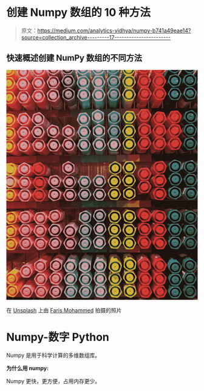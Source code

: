 # 创建 Numpy 数组的 10 种方法

> 原文：<https://medium.com/analytics-vidhya/numpy-b741a49eae14?source=collection_archive---------17----------------------->

## 快速概述创建 NumPy 数组的不同方法

![](img/456cb393bc47bd6411a0cb87eecee7fa.png)

在 [Unsplash](https://unsplash.com?utm_source=medium&utm_medium=referral) 上由 [Faris Mohammed](https://unsplash.com/@pkmfaris?utm_source=medium&utm_medium=referral) 拍摄的照片

# Numpy-数字 Python

Numpy 是用于科学计算的多维数组库。

**为什么用 numpy:**

Numpy 更快，更方便，占用内存更少。